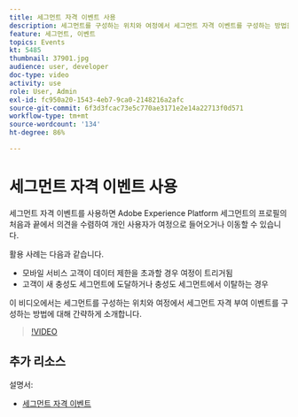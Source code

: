 ```yaml
---
title: 세그먼트 자격 이벤트 사용
description: 세그먼트를 구성하는 위치와 여정에서 세그먼트 자격 이벤트를 구성하는 방법을 알아봅니다.
feature: 세그먼트, 이벤트
topics: Events
kt: 5485
thumbnail: 37901.jpg
audience: user, developer
doc-type: video
activity: use
role: User, Admin
exl-id: fc950a20-1543-4eb7-9ca0-2148216a2afc
source-git-commit: 6f3d3fcac73e5c770ae3171e2e14a22713f0d571
workflow-type: tm+mt
source-wordcount: '134'
ht-degree: 86%

---
```


# 세그먼트 자격 이벤트 사용

세그먼트 자격 이벤트를 사용하면 Adobe Experience Platform 세그먼트의 프로필의 처음과 끝에서 의견을 수렴하여 개인 사용자가 여정으로 들어오거나 이동할 수 있습니다.

활용 사례는 다음과 같습니다.

* 모바일 서비스 고객이 데이터 제한을 초과할 경우 여정이 트리거됨
* 고객이 새 충성도 세그먼트에 도달하거나 충성도 세그먼트에서 이탈하는 경우

이 비디오에서는 세그먼트를 구성하는 위치와 여정에서 세그먼트 자격 부여 이벤트를 구성하는 방법에 대해 간략하게 소개합니다.

>[!VIDEO](https://video.tv.adobe.com/v/37901?quality=12)

## 추가 리소스

설명서:

* [세그먼트 자격 이벤트](https://docs.adobe.com/content/help/ko-KR/journeys/using/building-journeys/about-journey-building/events-activities/segment-qualification-events.html)
